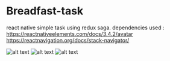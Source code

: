 # Breadfast-task
react native simple task using redux saga.
dependencies used :
  https://reactnativeelements.com/docs/3.4.2/avatar
  https://reactnavigation.org/docs/stack-navigator/
  
  
![alt text](https://github.com/Hossam777/Breadfast-task/blog/screen1.jpg?raw=true)
![alt text](https://github.com/Hossam777/Breadfast-task/blog/screen2.jpg?raw=true)
![alt text](https://github.com/Hossam777/Breadfast-task/blog/screen3.jpg?raw=true)

